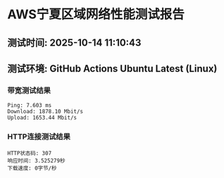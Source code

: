 # AWS宁夏区域网络性能测试报告
## 测试时间: 2025-10-14 11:10:43
## 测试环境: GitHub Actions Ubuntu Latest (Linux)

### 带宽测试结果
```
Ping: 7.603 ms
Download: 1878.10 Mbit/s
Upload: 1653.44 Mbit/s
```

### HTTP连接测试结果
```
HTTP状态码: 307
响应时间: 3.525279秒
下载速度: 0字节/秒
```

